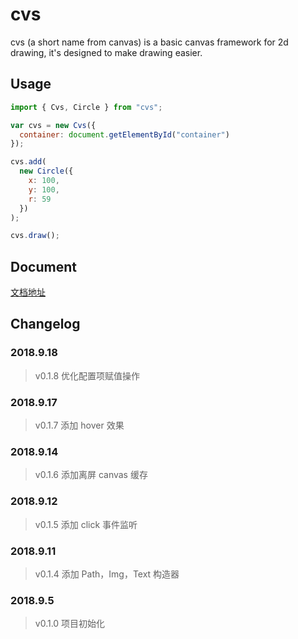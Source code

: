 # cvs

cvs (a short name from canvas) is a basic canvas framework for 2d drawing, it's designed to make drawing easier.

## Usage

```js
import { Cvs, Circle } from "cvs";

var cvs = new Cvs({
  container: document.getElementById("container")
});

cvs.add(
  new Circle({
    x: 100,
    y: 100,
    r: 59
  })
);

cvs.draw();
```

## Document

[文档地址](https://hamger.github.io/cvs/)

## Changelog

### 2018.9.18

> v0.1.8 优化配置项赋值操作

### 2018.9.17

> v0.1.7 添加 hover 效果

### 2018.9.14

> v0.1.6 添加离屏 canvas 缓存

### 2018.9.12

> v0.1.5 添加 click 事件监听

### 2018.9.11

> v0.1.4 添加 Path，Img，Text 构造器

### 2018.9.5

> v0.1.0 项目初始化
